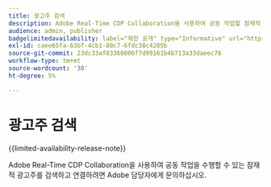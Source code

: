 ```yaml
---
title: 광고주 검색
description: Adobe Real-Time CDP Collaboration을 사용하여 공동 작업할 잠재적 광고주 탐색
audience: admin, publisher
badgelimitedavailability: label="제한 공개" type="Informative" url="https://helpx.adobe.com/kr/legal/product-descriptions/real-time-customer-data-platform-collaboration.html newtab=true"
exl-id: caee65fa-63bf-4cb1-80c7-6fdc38c4285b
source-git-commit: 23dc33af83366806f7d99161b4b713a33daeec76
workflow-type: tm+mt
source-wordcount: '38'
ht-degree: 5%

---
```


# 광고주 검색

{{limited-availability-release-note}}

Adobe Real-Time CDP Collaboration을 사용하여 공동 작업을 수행할 수 있는 잠재적 광고주를 검색하고 연결하려면 Adobe 담당자에게 문의하십시오.
